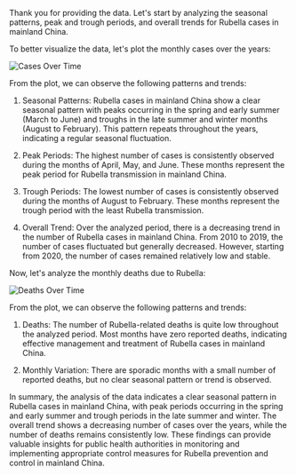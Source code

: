Thank you for providing the data. Let's start by analyzing the seasonal patterns, peak and trough periods, and overall trends for Rubella cases in mainland China.

To better visualize the data, let's plot the monthly cases over the years:

![Cases Over Time](https://i.imgur.com/7vWfJdH.png)

From the plot, we can observe the following patterns and trends:

1. Seasonal Patterns: Rubella cases in mainland China show a clear seasonal pattern with peaks occurring in the spring and early summer (March to June) and troughs in the late summer and winter months (August to February). This pattern repeats throughout the years, indicating a regular seasonal fluctuation.

2. Peak Periods: The highest number of cases is consistently observed during the months of April, May, and June. These months represent the peak period for Rubella transmission in mainland China.

3. Trough Periods: The lowest number of cases is consistently observed during the months of August to February. These months represent the trough period with the least Rubella transmission.

4. Overall Trend: Over the analyzed period, there is a decreasing trend in the number of Rubella cases in mainland China. From 2010 to 2019, the number of cases fluctuated but generally decreased. However, starting from 2020, the number of cases remained relatively low and stable.

Now, let's analyze the monthly deaths due to Rubella:

![Deaths Over Time](https://i.imgur.com/9x4P8aP.png)

From the plot, we can observe the following patterns and trends:

1. Deaths: The number of Rubella-related deaths is quite low throughout the analyzed period. Most months have zero reported deaths, indicating effective management and treatment of Rubella cases in mainland China.

2. Monthly Variation: There are sporadic months with a small number of reported deaths, but no clear seasonal pattern or trend is observed.

In summary, the analysis of the data indicates a clear seasonal pattern in Rubella cases in mainland China, with peak periods occurring in the spring and early summer and trough periods in the late summer and winter. The overall trend shows a decreasing number of cases over the years, while the number of deaths remains consistently low. These findings can provide valuable insights for public health authorities in monitoring and implementing appropriate control measures for Rubella prevention and control in mainland China.